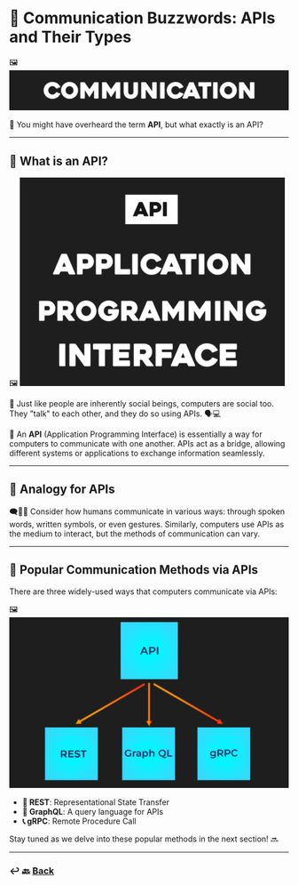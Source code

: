 # 📢 **Communication Buzzwords: APIs and Their Types** 

🖼️ ![01.png](img/01.png)

🤔 You might have overheard the term **API**, but what exactly is an API?

---
## **🤖 What is an API?**

🖼️ ![02.png](img/02.png)

👥 Just like people are inherently social beings, computers are social too. They "talk" to each other, and they do so using APIs. 🗣️💻

🌉 An **API** (Application Programming Interface) is essentially a way for computers to communicate with one another. APIs act as a bridge, allowing different systems or applications to exchange information seamlessly.

---
## **🧩 Analogy for APIs**

🗨️📝👋 Consider how humans communicate in various ways: through spoken words, written symbols, or even gestures. Similarly, computers use APIs as the medium to interact, but the methods of communication can vary.

---
## **📡 Popular Communication Methods via APIs**

There are three widely-used ways that computers communicate via APIs:

🖼️ ![03.png](img/03.png)

* **🔄 REST**: Representational State Transfer
* **🧩 GraphQL**: A query language for APIs
* **📞 gRPC**: Remote Procedure Call

Stay tuned as we delve into these popular methods in the next section! 🔜

---

### ↩️ 🔙 [Back](../README.md)